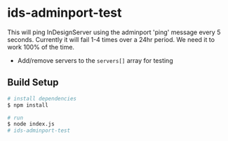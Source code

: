 # ids-adminport-test

This will ping InDesignServer using the adminport 'ping' message every 5 seconds.
Currently it will fail 1-4 times over a 24hr period.
We need it to work 100% of the time.
- Add/remove servers to the `servers[]` array for testing

## Build Setup

```bash
# install dependencies
$ npm install

# run
$ node index.js
# ids-adminport-test
